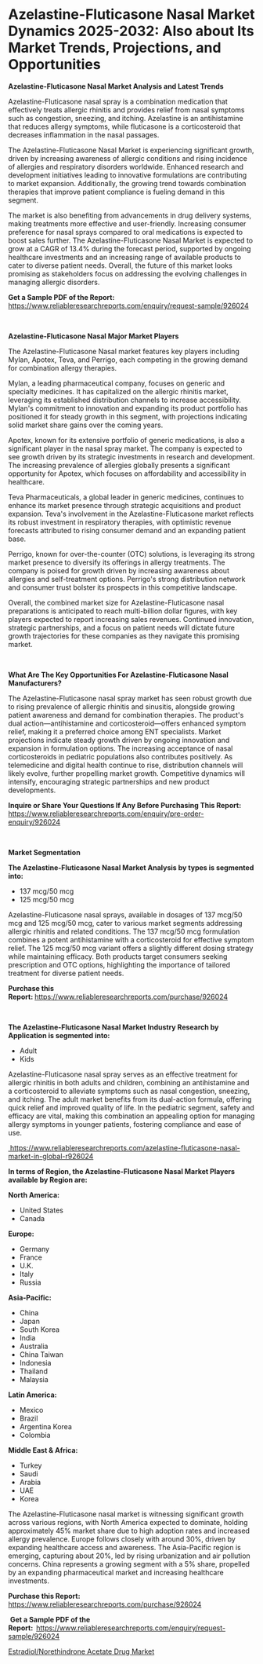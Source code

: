 <p><h1>Azelastine-Fluticasone Nasal Market Dynamics 2025-2032: Also about Its Market Trends, Projections, and Opportunities</h1></p><p><strong>Azelastine-Fluticasone Nasal Market Analysis and Latest Trends</strong></p>
<p><p>Azelastine-Fluticasone nasal spray is a combination medication that effectively treats allergic rhinitis and provides relief from nasal symptoms such as congestion, sneezing, and itching. Azelastine is an antihistamine that reduces allergy symptoms, while fluticasone is a corticosteroid that decreases inflammation in the nasal passages.</p><p>The Azelastine-Fluticasone Nasal Market is experiencing significant growth, driven by increasing awareness of allergic conditions and rising incidence of allergies and respiratory disorders worldwide. Enhanced research and development initiatives leading to innovative formulations are contributing to market expansion. Additionally, the growing trend towards combination therapies that improve patient compliance is fueling demand in this segment.</p><p>The market is also benefiting from advancements in drug delivery systems, making treatments more effective and user-friendly. Increasing consumer preference for nasal sprays compared to oral medications is expected to boost sales further. The Azelastine-Fluticasone Nasal Market is expected to grow at a CAGR of 13.4% during the forecast period, supported by ongoing healthcare investments and an increasing range of available products to cater to diverse patient needs. Overall, the future of this market looks promising as stakeholders focus on addressing the evolving challenges in managing allergic disorders.</p></p>
<p><strong>Get a Sample PDF of the Report:&nbsp;</strong> <a href="https://www.reliableresearchreports.com/enquiry/request-sample/926024?utm_campaign=3027&utm_medium=2&utm_source=Github&utm_content=ia&utm_term=24032025&utm_id=azelastine-fluticasone-nasal">https://www.reliableresearchreports.com/enquiry/request-sample/926024</a></p>
<p>&nbsp;</p>
<p><strong>Azelastine-Fluticasone Nasal Major Market Players</strong></p>
<p><p>The Azelastine-Fluticasone Nasal market features key players including Mylan, Apotex, Teva, and Perrigo, each competing in the growing demand for combination allergy therapies.</p><p>Mylan, a leading pharmaceutical company, focuses on generic and specialty medicines. It has capitalized on the allergic rhinitis market, leveraging its established distribution channels to increase accessibility. Mylan's commitment to innovation and expanding its product portfolio has positioned it for steady growth in this segment, with projections indicating solid market share gains over the coming years.</p><p>Apotex, known for its extensive portfolio of generic medications, is also a significant player in the nasal spray market. The company is expected to see growth driven by its strategic investments in research and development. The increasing prevalence of allergies globally presents a significant opportunity for Apotex, which focuses on affordability and accessibility in healthcare.</p><p>Teva Pharmaceuticals, a global leader in generic medicines, continues to enhance its market presence through strategic acquisitions and product expansion. Teva's involvement in the Azelastine-Fluticasone market reflects its robust investment in respiratory therapies, with optimistic revenue forecasts attributed to rising consumer demand and an expanding patient base.</p><p>Perrigo, known for over-the-counter (OTC) solutions, is leveraging its strong market presence to diversify its offerings in allergy treatments. The company is poised for growth driven by increasing awareness about allergies and self-treatment options. Perrigo's strong distribution network and consumer trust bolster its prospects in this competitive landscape.</p><p>Overall, the combined market size for Azelastine-Fluticasone nasal preparations is anticipated to reach multi-billion dollar figures, with key players expected to report increasing sales revenues. Continued innovation, strategic partnerships, and a focus on patient needs will dictate future growth trajectories for these companies as they navigate this promising market.</p></p>
<p>&nbsp;</p>
<p><strong>What Are The Key Opportunities For Azelastine-Fluticasone Nasal Manufacturers?</strong></p>
<p><p>The Azelastine-Fluticasone nasal spray market has seen robust growth due to rising prevalence of allergic rhinitis and sinusitis, alongside growing patient awareness and demand for combination therapies. The product's dual action—antihistamine and corticosteroid—offers enhanced symptom relief, making it a preferred choice among ENT specialists. Market projections indicate steady growth driven by ongoing innovation and expansion in formulation options. The increasing acceptance of nasal corticosteroids in pediatric populations also contributes positively. As telemedicine and digital health continue to rise, distribution channels will likely evolve, further propelling market growth. Competitive dynamics will intensify, encouraging strategic partnerships and new product developments.</p></p>
<p><strong>Inquire or Share Your Questions If Any Before Purchasing This Report:</strong> <a href="https://www.reliableresearchreports.com/enquiry/pre-order-enquiry/926024?utm_campaign=3027&utm_medium=2&utm_source=Github&utm_content=ia&utm_term=24032025&utm_id=azelastine-fluticasone-nasal">https://www.reliableresearchreports.com/enquiry/pre-order-enquiry/926024</a></p>
<p>&nbsp;</p>
<p><strong>Market Segmentation</strong></p>
<p><strong>The Azelastine-Fluticasone Nasal Market Analysis by types is segmented into:</strong></p>
<p><ul><li>137 mcg/50 mcg</li><li>125 mcg/50 mcg</li></ul></p>
<p><p>Azelastine-Fluticasone nasal sprays, available in dosages of 137 mcg/50 mcg and 125 mcg/50 mcg, cater to various market segments addressing allergic rhinitis and related conditions. The 137 mcg/50 mcg formulation combines a potent antihistamine with a corticosteroid for effective symptom relief. The 125 mcg/50 mcg variant offers a slightly different dosing strategy while maintaining efficacy. Both products target consumers seeking prescription and OTC options, highlighting the importance of tailored treatment for diverse patient needs.</p></p>
<p><strong>Purchase this Report:&nbsp;</strong><a href="https://www.reliableresearchreports.com/purchase/926024?utm_campaign=3027&utm_medium=2&utm_source=Github&utm_content=ia&utm_term=24032025&utm_id=azelastine-fluticasone-nasal">https://www.reliableresearchreports.com/purchase/926024</a></p>
<p>&nbsp;</p>
<p><strong>The Azelastine-Fluticasone Nasal Market Industry Research by Application is segmented into:</strong></p>
<p><ul><li>Adult</li><li>Kids</li></ul></p>
<p><p>Azelastine-Fluticasone nasal spray serves as an effective treatment for allergic rhinitis in both adults and children, combining an antihistamine and a corticosteroid to alleviate symptoms such as nasal congestion, sneezing, and itching. The adult market benefits from its dual-action formula, offering quick relief and improved quality of life. In the pediatric segment, safety and efficacy are vital, making this combination an appealing option for managing allergy symptoms in younger patients, fostering compliance and ease of use.</p></p>
<p><a href="https://www.reliableresearchreports.com/azelastine-fluticasone-nasal-market-in-global-r926024?utm_campaign=3027&utm_medium=2&utm_source=Github&utm_content=ia&utm_term=24032025&utm_id=azelastine-fluticasone-nasal">&nbsp;https://www.reliableresearchreports.com/azelastine-fluticasone-nasal-market-in-global-r926024</a></p>
<p><strong>In terms of Region, the Azelastine-Fluticasone Nasal Market Players available by Region are:</strong></p>
<p>
    <p> <strong> North America: </strong>
        <ul>
            <li>United States</li>
            <li>Canada</li>
        </ul>
        </p> 
    <p> <strong> Europe: </strong>
        <ul>
            <li>Germany</li>
            <li>France</li>
            <li>U.K.</li>
            <li>Italy</li>
            <li>Russia</li>
        </ul>
        </p> 
    <p> <strong> Asia-Pacific: </strong>
        <ul>
            <li>China</li>
            <li>Japan</li>
            <li>South Korea</li>
            <li>India</li>
            <li>Australia</li>
            <li>China Taiwan</li>
            <li>Indonesia</li>
            <li>Thailand</li>
            <li>Malaysia</li>
        </ul>
        </p> 
    <p> <strong> Latin America: </strong>
        <ul>
            <li>Mexico</li>
            <li>Brazil</li>
            <li>Argentina Korea</li>
            <li>Colombia</li>
        </ul>
        </p> 
    <p> <strong> Middle East & Africa: </strong>
        <ul>
            <li>Turkey</li>
            <li>Saudi</li>
            <li>Arabia</li>
            <li>UAE</li>
            <li>Korea</li>
        </ul>
    </p>
    </p>
<p><p>The Azelastine-Fluticasone nasal market is witnessing significant growth across various regions, with North America expected to dominate, holding approximately 45% market share due to high adoption rates and increased allergy prevalence. Europe follows closely with around 30%, driven by expanding healthcare access and awareness. The Asia-Pacific region is emerging, capturing about 20%, led by rising urbanization and air pollution concerns. China represents a growing segment with a 5% share, propelled by an expanding pharmaceutical market and increasing healthcare investments.</p></p>
<p><strong>Purchase this Report: </strong><a href="https://www.reliableresearchreports.com/purchase/926024?utm_campaign=3027&utm_medium=2&utm_source=Github&utm_content=ia&utm_term=24032025&utm_id=azelastine-fluticasone-nasal">https://www.reliableresearchreports.com/purchase/926024</a></p>
<p>&nbsp;<strong>Get a Sample PDF of the Report:&nbsp;&nbsp;</strong><a href="https://www.reliableresearchreports.com/enquiry/request-sample/926024?utm_campaign=3027&utm_medium=2&utm_source=Github&utm_content=ia&utm_term=24032025&utm_id=azelastine-fluticasone-nasal">https://www.reliableresearchreports.com/enquiry/request-sample/926024</a></p>
<p><strong></strong></p>
<p><p><a href="https://github.com/nibbsmantji/Market-Research-Report-List-1/blob/main/estradiolnorethindrone-acetate-drug-market.md?utm_campaign=3027&utm_medium=2&utm_source=Github&utm_content=ia&utm_term=24032025&utm_id=azelastine-fluticasone-nasal">Estradiol/Norethindrone Acetate Drug Market</a></p></p>
